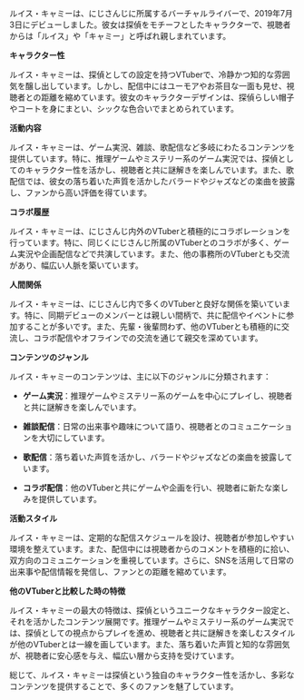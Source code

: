 ルイス・キャミーは、にじさんじに所属するバーチャルライバーで、2019年7月3日にデビューしました。彼女は探偵をモチーフとしたキャラクターで、視聴者からは「ルイス」や「キャミー」と呼ばれ親しまれています。

**キャラクター性**

ルイス・キャミーは、探偵としての設定を持つVTuberで、冷静かつ知的な雰囲気を醸し出しています。しかし、配信中にはユーモアやお茶目な一面も見せ、視聴者との距離を縮めています。彼女のキャラクターデザインは、探偵らしい帽子やコートを身にまとい、シックな色合いでまとめられています。

**活動内容**

ルイス・キャミーは、ゲーム実況、雑談、歌配信など多岐にわたるコンテンツを提供しています。特に、推理ゲームやミステリー系のゲーム実況では、探偵としてのキャラクター性を活かし、視聴者と共に謎解きを楽しんでいます。また、歌配信では、彼女の落ち着いた声質を活かしたバラードやジャズなどの楽曲を披露し、ファンから高い評価を得ています。

**コラボ履歴**

ルイス・キャミーは、にじさんじ内外のVTuberと積極的にコラボレーションを行っています。特に、同じくにじさんじ所属のVTuberとのコラボが多く、ゲーム実況や企画配信などで共演しています。また、他の事務所のVTuberとも交流があり、幅広い人脈を築いています。

**人間関係**

ルイス・キャミーは、にじさんじ内で多くのVTuberと良好な関係を築いています。特に、同期デビューのメンバーとは親しい間柄で、共に配信やイベントに参加することが多いです。また、先輩・後輩問わず、他のVTuberとも積極的に交流し、コラボ配信やオフラインでの交流を通じて親交を深めています。

**コンテンツのジャンル**

ルイス・キャミーのコンテンツは、主に以下のジャンルに分類されます：

- **ゲーム実況**：推理ゲームやミステリー系のゲームを中心にプレイし、視聴者と共に謎解きを楽しんでいます。

- **雑談配信**：日常の出来事や趣味について語り、視聴者とのコミュニケーションを大切にしています。

- **歌配信**：落ち着いた声質を活かし、バラードやジャズなどの楽曲を披露しています。

- **コラボ配信**：他のVTuberと共にゲームや企画を行い、視聴者に新たな楽しみを提供しています。

**活動スタイル**

ルイス・キャミーは、定期的な配信スケジュールを設け、視聴者が参加しやすい環境を整えています。また、配信中には視聴者からのコメントを積極的に拾い、双方向のコミュニケーションを重視しています。さらに、SNSを活用して日常の出来事や配信情報を発信し、ファンとの距離を縮めています。

**他のVTuberと比較した時の特徴**

ルイス・キャミーの最大の特徴は、探偵というユニークなキャラクター設定と、それを活かしたコンテンツ展開です。推理ゲームやミステリー系のゲーム実況では、探偵としての視点からプレイを進め、視聴者と共に謎解きを楽しむスタイルが他のVTuberとは一線を画しています。また、落ち着いた声質と知的な雰囲気が、視聴者に安心感を与え、幅広い層から支持を受けています。

総じて、ルイス・キャミーは探偵という独自のキャラクター性を活かし、多彩なコンテンツを提供することで、多くのファンを魅了しています。 